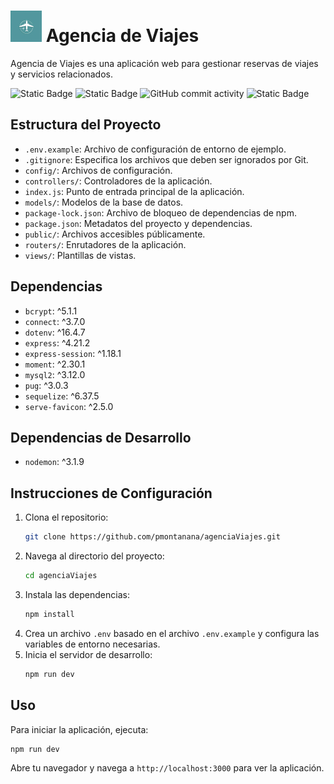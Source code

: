 
# <img src="public/img/logo.png" alt="logo" width="50"/> Agencia de Viajes

Agencia de Viajes es una aplicación web para gestionar reservas de viajes y servicios relacionados.

![Static Badge](https://img.shields.io/badge/Node_version-22.11.0-darkgreen)
![Static Badge](https://img.shields.io/badge/npm_version-10.9.0-darkgreen)
![GitHub commit activity](https://img.shields.io/github/commit-activity/t/pmontanana/agenciaViajes)
![Static Badge](https://img.shields.io/badge/Versi%C3%B3n-1.0-aquamarine)



## Estructura del Proyecto

- `.env.example`: Archivo de configuración de entorno de ejemplo.
- `.gitignore`: Especifica los archivos que deben ser ignorados por Git.
- `config/`: Archivos de configuración.
- `controllers/`: Controladores de la aplicación.
- `index.js`: Punto de entrada principal de la aplicación.
- `models/`: Modelos de la base de datos.
- `package-lock.json`: Archivo de bloqueo de dependencias de npm.
- `package.json`: Metadatos del proyecto y dependencias.
- `public/`: Archivos accesibles públicamente.
- `routers/`: Enrutadores de la aplicación.
- `views/`: Plantillas de vistas.

## Dependencias

- `bcrypt`: ^5.1.1
- `connect`: ^3.7.0
- `dotenv`: ^16.4.7
- `express`: ^4.21.2
- `express-session`: ^1.18.1
- `moment`: ^2.30.1
- `mysql2`: ^3.12.0
- `pug`: ^3.0.3
- `sequelize`: ^6.37.5
- `serve-favicon`: ^2.5.0

## Dependencias de Desarrollo

- `nodemon`: ^3.1.9

## Instrucciones de Configuración

1. Clona el repositorio:
   ```sh
   git clone https://github.com/pmontanana/agenciaViajes.git
   ```
2. Navega al directorio del proyecto:
   ```sh
   cd agenciaViajes
   ```
3. Instala las dependencias:
   ```sh
   npm install
   ```
4. Crea un archivo `.env` basado en el archivo `.env.example` y configura las variables de entorno necesarias.
5. Inicia el servidor de desarrollo:
   ```sh
   npm run dev
   ```

## Uso

Para iniciar la aplicación, ejecuta:
```sh
npm run dev
```

Abre tu navegador y navega a `http://localhost:3000` para ver la aplicación.


